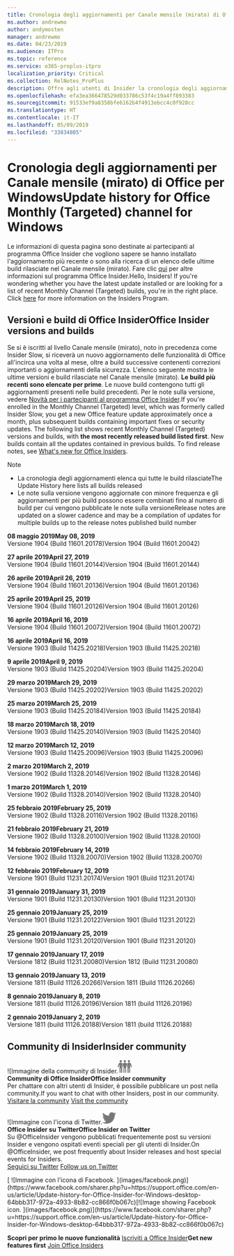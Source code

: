 ```yaml
---
title: Cronologia degli aggiornamenti per Canale mensile (mirato) di Office
ms.author: andrewmo
author: andymosten
manager: andrewmo
ms.date: 04/23/2019
ms.audience: ITPro
ms.topic: reference
ms.service: o365-proplus-itpro
localization_priority: Critical
ms.collection: RelNotes_ProPlus
description: Offre agli utenti di Insider la cronologia degli aggiornamenti relativi alle versioni pubblicate in Canale mensile (mirato) per desktop Windows
ms.openlocfilehash: efa3ea366478529d033786c53f4c19a4ff893383
ms.sourcegitcommit: 91533ef9a8358bfe6162b4f4913ebcc4c0f928cc
ms.translationtype: HT
ms.contentlocale: it-IT
ms.lasthandoff: 05/09/2019
ms.locfileid: "33834805"
---
```

# <a name="update-history-for-office-monthly-targeted-channel-for-windows"></a><span data-ttu-id="9420f-103">Cronologia degli aggiornamenti per Canale mensile (mirato) di Office per Windows</span><span class="sxs-lookup"><span data-stu-id="9420f-103">Update history for Office Monthly (Targeted) channel for Windows</span></span>

<span data-ttu-id="9420f-p101">Le informazioni di questa pagina sono destinate ai partecipanti al programma Office Insider che vogliono sapere se hanno installato l'aggiornamento più recente o sono alla ricerca di un elenco delle ultime build rilasciate nel Canale mensile (mirato). Fare clic [qui](https://insider.office.com/) per altre informazioni sul programma Office Insider.</span><span class="sxs-lookup"><span data-stu-id="9420f-p101">Hello, Insiders! If you're wondering whether you have the latest update installed or are looking for a list of recent Monthly Channel (Targeted) builds, you're in the right place. Click [here](https://insider.office.com/) for more information on the Insiders Program.</span></span>

## <a name="office-insider-versions-and-builds"></a><span data-ttu-id="9420f-107">Versioni e build di Office Insider</span><span class="sxs-lookup"><span data-stu-id="9420f-107">Office Insider versions and builds</span></span>

<span data-ttu-id="9420f-p102">Se si è iscritti al livello Canale mensile (mirato), noto in precedenza come Insider Slow, si riceverà un nuovo aggiornamento delle funzionalità di Office all'incirca una volta al mese, oltre a build successive contenenti correzioni importanti o aggiornamenti della sicurezza. L'elenco seguente mostra le ultime versioni e build rilasciate nel Canale mensile (mirato). **Le build più recenti sono elencate per prime**. Le nuove build contengono tutti gli aggiornamenti presenti nelle build precedenti. Per le note sulla versione, vedere [Novità per i partecipanti al programma Office Insider](https://support.office.com/it-IT/article/what-s-new-for-office-insiders-c152d1e2-96ff-4ce9-8c14-e74e13847a24).</span><span class="sxs-lookup"><span data-stu-id="9420f-p102">If you're enrolled in the Monthly Channel (Targeted) level, which was formerly called Insider Slow, you get a new Office feature update approximately once a month, plus subsequent builds containing important fixes or security updates. The following list shows recent Monthly Channel (Targeted) versions and builds, with **the most recently released build listed first**. New builds contain all the updates contained in previous builds. To find release notes, see [What's new for Office Insiders](https://support.office.com/it-IT/article/what-s-new-for-office-insiders-c152d1e2-96ff-4ce9-8c14-e74e13847a24).</span></span>

> [!NOTE]
> - <span data-ttu-id="9420f-112">La cronologia degli aggiornamenti elenca qui tutte le build rilasciate</span><span class="sxs-lookup"><span data-stu-id="9420f-112">The Update History here lists all builds released</span></span>
> - <span data-ttu-id="9420f-113">Le note sulla versione vengono aggiornate con minore frequenza e gli aggiornamenti per più build possono essere combinati fino al numero di build per cui vengono pubblicate le note sulla versione</span><span class="sxs-lookup"><span data-stu-id="9420f-113">Release notes are updated on a slower cadence and may be a compilation of updates for multiple builds up to the release notes published build number</span></span>

[//]: # (NON RIMUOVERE)

<span data-ttu-id="9420f-115">**08 maggio 2019**</span><span class="sxs-lookup"><span data-stu-id="9420f-115">**May 08, 2019**</span></span><br/>
<span data-ttu-id="9420f-116">Versione 1904 (Build 11601.20178)</span><span class="sxs-lookup"><span data-stu-id="9420f-116">Version 1904 (Build 11601.20042)</span></span><br/>

<span data-ttu-id="9420f-117">**27 aprile 2019**</span><span class="sxs-lookup"><span data-stu-id="9420f-117">**April 27, 2019**</span></span><br/>
<span data-ttu-id="9420f-118">Versione 1904 (Build 11601.20144)</span><span class="sxs-lookup"><span data-stu-id="9420f-118">Version 1904 (Build 11601.20144)</span></span><br/>

<span data-ttu-id="9420f-119">**26 aprile 2019**</span><span class="sxs-lookup"><span data-stu-id="9420f-119">**April 26, 2019**</span></span><br/>
<span data-ttu-id="9420f-120">Versione 1904 (Build 11601.20136)</span><span class="sxs-lookup"><span data-stu-id="9420f-120">Version 1904 (Build 11601.20136)</span></span><br/>

<span data-ttu-id="9420f-121">**25 aprile 2019**</span><span class="sxs-lookup"><span data-stu-id="9420f-121">**April 25, 2019**</span></span><br/>
<span data-ttu-id="9420f-122">Versione 1904 (Build 11601.20126)</span><span class="sxs-lookup"><span data-stu-id="9420f-122">Version 1904 (Build 11601.20126)</span></span><br/>

<span data-ttu-id="9420f-123">**16 aprile 2019**</span><span class="sxs-lookup"><span data-stu-id="9420f-123">**April 16, 2019**</span></span><br/>
<span data-ttu-id="9420f-124">Versione 1904 (Build 11601.20072)</span><span class="sxs-lookup"><span data-stu-id="9420f-124">Version 1904 (Build 11601.20072)</span></span><br/>

<span data-ttu-id="9420f-125">**16 aprile 2019**</span><span class="sxs-lookup"><span data-stu-id="9420f-125">**April 16, 2019**</span></span><br/>
<span data-ttu-id="9420f-126">Versione 1903 (Build 11425.20218)</span><span class="sxs-lookup"><span data-stu-id="9420f-126">Version 1903 (Build 11425.20218)</span></span><br/>

<span data-ttu-id="9420f-127">**9 aprile 2019**</span><span class="sxs-lookup"><span data-stu-id="9420f-127">**April 9, 2019**</span></span><br/>
<span data-ttu-id="9420f-128">Versione 1903 (Build 11425.20204)</span><span class="sxs-lookup"><span data-stu-id="9420f-128">Version 1903 (Build 11425.20204)</span></span><br/>

<span data-ttu-id="9420f-129">**29 marzo 2019**</span><span class="sxs-lookup"><span data-stu-id="9420f-129">**March 29, 2019**</span></span><br/> <span data-ttu-id="9420f-130">Versione 1903 (Build 11425.20202)</span><span class="sxs-lookup"><span data-stu-id="9420f-130">Version 1903 (Build 11425.20202)</span></span><br/>

<span data-ttu-id="9420f-131">**25 marzo 2019**</span><span class="sxs-lookup"><span data-stu-id="9420f-131">**March 25, 2019**</span></span><br/> <span data-ttu-id="9420f-132">Versione 1903 (Build 11425.20184)</span><span class="sxs-lookup"><span data-stu-id="9420f-132">Version 1903 (Build 11425.20184)</span></span><br/>

<span data-ttu-id="9420f-133">**18 marzo 2019**</span><span class="sxs-lookup"><span data-stu-id="9420f-133">**March 18, 2019**</span></span><br/> <span data-ttu-id="9420f-134">Versione 1903 (Build 11425.20140)</span><span class="sxs-lookup"><span data-stu-id="9420f-134">Version 1903 (Build 11425.20140)</span></span><br/>

<span data-ttu-id="9420f-135">**12 marzo 2019**</span><span class="sxs-lookup"><span data-stu-id="9420f-135">**March 12, 2019**</span></span><br/> <span data-ttu-id="9420f-136">Versione 1903 (Build 11425.20096)</span><span class="sxs-lookup"><span data-stu-id="9420f-136">Version 1903 (Build 11425.20096)</span></span><br/>

<span data-ttu-id="9420f-137">**2 marzo 2019**</span><span class="sxs-lookup"><span data-stu-id="9420f-137">**March 2, 2019**</span></span><br/> <span data-ttu-id="9420f-138">Versione 1902 (Build 11328.20146)</span><span class="sxs-lookup"><span data-stu-id="9420f-138">Version 1902 (Build 11328.20146)</span></span><br/>

<span data-ttu-id="9420f-139">**1 marzo 2019**</span><span class="sxs-lookup"><span data-stu-id="9420f-139">**March 1, 2019**</span></span><br/> <span data-ttu-id="9420f-140">Versione 1902 (Build 11328.20140)</span><span class="sxs-lookup"><span data-stu-id="9420f-140">Version 1902 (Build 11328.20140)</span></span><br/>

<span data-ttu-id="9420f-141">**25 febbraio 2019**</span><span class="sxs-lookup"><span data-stu-id="9420f-141">**February 25, 2019**</span></span><br/> <span data-ttu-id="9420f-142">Versione 1902 (Build 11328.20116)</span><span class="sxs-lookup"><span data-stu-id="9420f-142">Version 1902 (Build 11328.20116)</span></span><br/>

<span data-ttu-id="9420f-143">**21 febbraio 2019**</span><span class="sxs-lookup"><span data-stu-id="9420f-143">**February 21, 2019**</span></span><br/> <span data-ttu-id="9420f-144">Versione 1902 (Build 11328.20100)</span><span class="sxs-lookup"><span data-stu-id="9420f-144">Version 1902 (Build 11328.20100)</span></span><br/>

<span data-ttu-id="9420f-145">**14 febbraio 2019**</span><span class="sxs-lookup"><span data-stu-id="9420f-145">**February 14, 2019**</span></span><br/> <span data-ttu-id="9420f-146">Versione 1902 (Build 11328.20070)</span><span class="sxs-lookup"><span data-stu-id="9420f-146">Version 1902 (Build 11328.20070)</span></span><br/>

<span data-ttu-id="9420f-147">**12 febbraio 2019**</span><span class="sxs-lookup"><span data-stu-id="9420f-147">**February 12, 2019**</span></span><br/> <span data-ttu-id="9420f-148">Versione 1901 (Build 11231.20174)</span><span class="sxs-lookup"><span data-stu-id="9420f-148">Version 1901 (Build 11231.20174)</span></span><br/>

<span data-ttu-id="9420f-149">**31 gennaio 2019**</span><span class="sxs-lookup"><span data-stu-id="9420f-149">**January 31, 2019**</span></span><br/> <span data-ttu-id="9420f-150">Versione 1901 (Build 11231.20130)</span><span class="sxs-lookup"><span data-stu-id="9420f-150">Version 1901 (Build 11231.20130)</span></span><br/> 

<span data-ttu-id="9420f-151">**25 gennaio 2019**</span><span class="sxs-lookup"><span data-stu-id="9420f-151">**January 25, 2019**</span></span><br/> <span data-ttu-id="9420f-152">Versione 1901 (Build 11231.20122)</span><span class="sxs-lookup"><span data-stu-id="9420f-152">Version 1901 (Build 11231.20122)</span></span><br/> 

<span data-ttu-id="9420f-153">**25 gennaio 2019**</span><span class="sxs-lookup"><span data-stu-id="9420f-153">**January 25, 2019**</span></span><br/> <span data-ttu-id="9420f-154">Versione 1901 (Build 11231.20120)</span><span class="sxs-lookup"><span data-stu-id="9420f-154">Version 1901 (Build 11231.20120)</span></span><br/> 

<span data-ttu-id="9420f-155">**17 gennaio 2019**</span><span class="sxs-lookup"><span data-stu-id="9420f-155">**January 17, 2019**</span></span><br/> <span data-ttu-id="9420f-156">Versione 1812 (Build 11231.20080)</span><span class="sxs-lookup"><span data-stu-id="9420f-156">Version 1812 (Build 11231.20080)</span></span><br/> 

<span data-ttu-id="9420f-157">**13 gennaio 2019**</span><span class="sxs-lookup"><span data-stu-id="9420f-157">**January 13, 2019**</span></span><br/> <span data-ttu-id="9420f-158">Versione 1811 (Build 11126.20266)</span><span class="sxs-lookup"><span data-stu-id="9420f-158">Version 1811 (Build 11126.20266)</span></span><br/>

<span data-ttu-id="9420f-159">**8 gennaio 2019**</span><span class="sxs-lookup"><span data-stu-id="9420f-159">**January 8, 2019**</span></span><br/> <span data-ttu-id="9420f-160">Versione 1811 (build 11126.20196)</span><span class="sxs-lookup"><span data-stu-id="9420f-160">Version 1811 (build 11126.20196)</span></span><br/> 

<span data-ttu-id="9420f-161">**2 gennaio 2019**</span><span class="sxs-lookup"><span data-stu-id="9420f-161">**January 2, 2019**</span></span><br/> <span data-ttu-id="9420f-162">Versione 1811 (build 11126.20188)</span><span class="sxs-lookup"><span data-stu-id="9420f-162">Version 1811 (build 11126.20188)</span></span><br/> 


## <a name="insider-community"></a><span data-ttu-id="9420f-163">Community di Insider</span><span class="sxs-lookup"><span data-stu-id="9420f-163">Insider community</span></span>

<span data-ttu-id="9420f-164">![Immagine della community di Insider.</span><span class="sxs-lookup"><span data-stu-id="9420f-164">![Image showing insider community.</span></span> ](images/insidercommunity.png)<br/>
<span data-ttu-id="9420f-165">**Community di Office Insider**</span><span class="sxs-lookup"><span data-stu-id="9420f-165">**Office Insider community**</span></span><br/> <span data-ttu-id="9420f-166">Per chattare con altri utenti di Insider, è possibile pubblicare un post nella community.</span><span class="sxs-lookup"><span data-stu-id="9420f-166">If you want to chat with other Insiders, post in our community.</span></span><br/><span data-ttu-id="9420f-167"> 
[Visitare la community](https://go.microsoft.com/fwlink/?linkid=843493)</span><span class="sxs-lookup"><span data-stu-id="9420f-167"> 
[Visit the community](https://go.microsoft.com/fwlink/?linkid=843493)</span></span><br/> 

<span data-ttu-id="9420f-168">![Immagine con l'icona di Twitter.</span><span class="sxs-lookup"><span data-stu-id="9420f-168">![Image showing twitter icon.</span></span> ](images/twitter.png)<br/>
<span data-ttu-id="9420f-169">**Office Insider su Twitter**</span><span class="sxs-lookup"><span data-stu-id="9420f-169">**Office Insider on Twitter**</span></span><br/> <span data-ttu-id="9420f-170">Su @OfficeInsider vengono pubblicati frequentemente post su versioni Insider e vengono ospitati eventi speciali per gli utenti di Insider.</span><span class="sxs-lookup"><span data-stu-id="9420f-170">On @OfficeInsider, we post frequently about Insider releases and host special events for Insiders.</span></span><br/><span data-ttu-id="9420f-171"> 
[Seguici su Twitter](https://go.microsoft.com/fwlink/?linkid=717717)</span><span class="sxs-lookup"><span data-stu-id="9420f-171"> 
[Follow us on Twitter](https://go.microsoft.com/fwlink/?linkid=717717)</span></span><br/> 

<span data-ttu-id="9420f-172">
  [
  ![Immagine con l'icona di Facebook. ](images/facebook.png)](https://www.facebook.com/sharer.php?u=https://support.office.com/en-us/article/Update-history-for-Office-Insider-for-Windows-desktop-64bbb317-972a-4933-8b82-cc866f0b067c)</span><span class="sxs-lookup"><span data-stu-id="9420f-172">[![Image showing Facebook icon. ](images/facebook.png)](https://www.facebook.com/sharer.php?u=https://support.office.com/en-us/article/Update-history-for-Office-Insider-for-Windows-desktop-64bbb317-972a-4933-8b82-cc866f0b067c)</span></span>       


<span data-ttu-id="9420f-173">**Scopri per primo le nuove funzionalità**
[Iscriviti a Office Insider](https://insider.office.com/)</span><span class="sxs-lookup"><span data-stu-id="9420f-173">**Get new features first**
[Join Office Insiders](https://insider.office.com/)</span></span>
